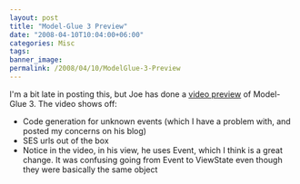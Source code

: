 ```yaml
---
layout: post
title: "Model-Glue 3 Preview"
date: "2008-04-10T10:04:00+06:00"
categories: Misc 
tags: 
banner_image: 
permalink: /2008/04/10/ModelGlue-3-Preview
---
```


I'm a bit late in posting this, but Joe has done a <a href="http://www.firemoss.com/blog/index.cfm/2008/4/9/MG3-Video-Sneak-Peak--Event-Generation">video preview</a> of Model-Glue 3. The video shows off:

<ul>
<li>Code generation for unknown events (which I have a problem with, and posted my concerns on his blog)
<li>SES urls out of the box
<li>Notice in the video, in his view, he uses Event, which I think is a great change. It was confusing going from Event to ViewState even though they were basically the same object
</ul>